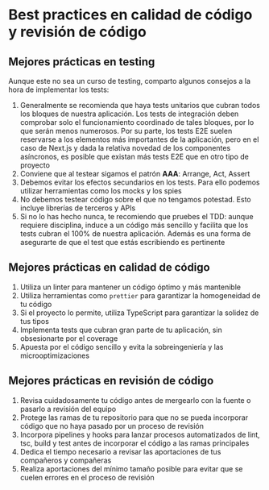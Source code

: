 # Best practices en calidad de código y revisión de código

## Mejores prácticas en testing

Aunque este no sea un curso de testing, comparto algunos consejos a la hora de implementar los tests:

1. Generalmente se recomienda que haya tests unitarios que cubran todos los bloques de nuestra aplicación. Los tests de integración deben comprobar solo el funcionamiento coordinado de tales bloques, por lo que serán menos numerosos. Por su parte, los tests E2E suelen reservarse a los elementos más importantes de la aplicación, pero en el caso de Next.js y dada la relativa novedad de los componentes asíncronos, es posible que existan más tests E2E que en otro tipo de proyecto
1. Conviene que al testear sigamos el patrón **AAA**: Arrange, Act, Assert
1. Debemos evitar los efectos secundarios en los tests. Para ello podemos utilizar herramientas como los mocks y los spies
1. No debemos testear código sobre el que no tengamos potestad. Esto incluye librerías de terceros y APIs
1. Si no lo has hecho nunca, te recomiendo que pruebes el TDD: aunque requiere disciplina, induce a un código más sencillo y facilita que los tests cubran el 100% de nuestra aplicación. Además es una forma de asegurarte de que el test que estás escribiendo es pertinente

## Mejores prácticas en calidad de código

1. Utiliza un linter para mantener un código óptimo y más mantenible
1. Utiliza herramientas como `prettier` para garantizar la homogeneidad de tu código
1. Si el proyecto lo permite, utiliza TypeScript para garantizar la solidez de tus tipos
1. Implementa tests que cubran gran parte de tu aplicación, sin obsesionarte por el coverage
1. Apuesta por el código sencillo y evita la sobreingeniería y las microoptimizaciones

## Mejores prácticas en revisión de código

1. Revisa cuidadosamente tu código antes de mergearlo con la fuente o pasarlo a revisión del equipo
1. Protege las ramas de tu repositorio para que no se pueda incorporar código que no haya pasado por un proceso de revisión
1. Incorpora pipelines y hooks para lanzar procesos automatizados de lint, tsc, build y test antes de incorporar el código a las ramas principales
1. Dedica el tiempo necesario a revisar las aportaciones de tus compañeros y compañeras
1. Realiza aportaciones del mínimo tamaño posible para evitar que se cuelen errores en el proceso de revisión
